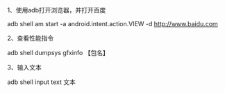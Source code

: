 1、使用adb打开浏览器，并打开百度

adb shell  am start -a android.intent.action.VIEW -d http://www.baidu.com

2、查看性能指令

adb shell dumpsys gfxinfo 【包名】

3、输入文本

adb shell input text  文本

